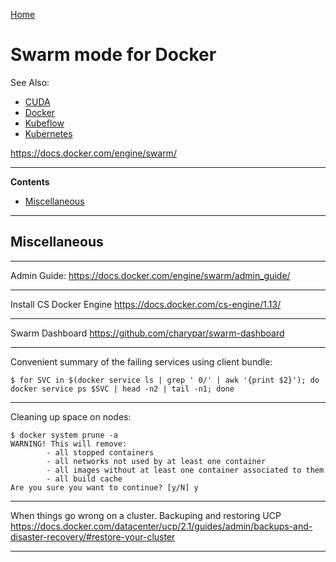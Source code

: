 [Home](Readme.md)
# Swarm mode for Docker

See Also:

- [CUDA](CUDA.md)
- [Docker](Docker.md)
- [Kubeflow](Kubeflow.md)
- [Kubernetes](Kuernetes.md)

https://docs.docker.com/engine/swarm/

---

**Contents**

- [Miscellaneous](DockerSwarm.md#miscellaneous)

---

## Miscellaneous

---

Admin Guide:
https://docs.docker.com/engine/swarm/admin_guide/

---

Install CS Docker Engine
https://docs.docker.com/cs-engine/1.13/

---

Swarm Dashboard
https://github.com/charypar/swarm-dashboard

---

Convenient summary of the failing services using client bundle:

    $ for SVC in $(docker service ls | grep ' 0/' | awk '{print $2}'); do docker service ps $SVC | head -n2 | tail -n1; done

---    

Cleaning up space on nodes:

    $ docker system prune -a
    WARNING! This will remove:
            - all stopped containers
            - all networks not used by at least one container
            - all images without at least one container associated to them
            - all build cache
    Are you sure you want to continue? [y/N] y

---

When things go wrong on a cluster.
Backuping and restoring UCP 
https://docs.docker.com/datacenter/ucp/2.1/guides/admin/backups-and-disaster-recovery/#restore-your-cluster

---
